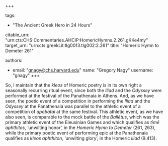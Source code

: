 +++

tags:
- "The Ancient Greek Hero in 24 Hours"

citable_urn: "urn:cts:CHS:Commentaries.AHCIP:HomericHymns.2.261.gKKe4my"
target_urn: "urn:cts:greekLit:tlg0013.tlg002:2.261"
title: "Homeric Hymn to Demeter 261"

authors:
- email: "gnagy@chs.harvard.edu"
  name: "Gregory Nagy"
  username: "gnagy"
+++

<p>So, I maintain that the <em>kleos</em> of Homeric poetry is in its own right a seasonally recurring ritual event, since both the <em>Iliad</em> and the <em>Odyssey</em> were performed at the festival of the Panathenaia in Athens. And, as we have seen, the poetic event of a competition in performing the <em>Iliad</em> and the <em>Odyssey</em> at the Panathenaia was parallel to the athletic event of a competition of <em>apobatai</em> at the same festival. This athletic event, as we have also seen, is comparable to the mock battle of the <em>Ballētus</em>, which was the primary athletic event of the Eleusinian Games and which qualifies as <em>tīmē aphthitos</em>, ‘unwilting honor’, in the <em>Homeric Hymn to Demeter</em> (261, 263), while the primary poetic event of performing epic at the Panathenaia qualifies as <em>kleos aphthiton</em>, ‘unwilting glory’, in the Homeric <em>Iliad</em> (9.413). </p>